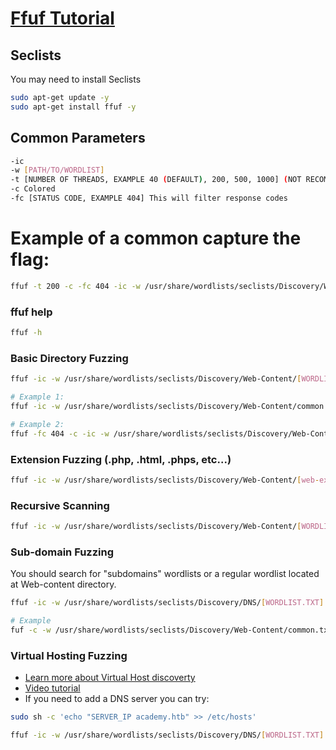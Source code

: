 # [Ffuf Tutorial](https://esgeeks.com/ffuf-guia-fuzzing-web/)

## Seclists
You may need to install Seclists
```bash
sudo apt-get update -y
sudo apt-get install ffuf -y
```

## Common Parameters
```bash
-ic
-w [PATH/TO/WORDLIST]
-t [NUMBER OF THREADS, EXAMPLE 40 (DEFAULT), 200, 500, 1000] (NOT RECOMENDED ON A REAL PENTESTING, THIS MAY COUSE A DOS ATTACK)!
-c Colored
-fc [STATUS CODE, EXAMPLE 404] This will filter response codes
```
# Example of a common capture the flag:
```bash
ffuf -t 200 -c -fc 404 -ic -w /usr/share/wordlists/seclists/Discovery/Web-Content/common.txt:FUZZ -u http://testphp.vulnweb.com/FUZZ
```
### ffuf help
```bash
ffuf -h
```

### Basic Directory Fuzzing
```bash
ffuf -ic -w /usr/share/wordlists/seclists/Discovery/Web-Content/[WORDLIST.TXT] -u http://[TARGET:PORT]/FUZZ

# Example 1:
ffuf -ic -w /usr/share/wordlists/seclists/Discovery/Web-Content/common.txt -u http://testphp.vulnweb.com/FUZZ

# Example 2:
ffuf -fc 404 -c -ic -w /usr/share/wordlists/seclists/Discovery/Web-Content/common.txt -u http://testphp.vulnweb.com/FUZZ
```

### Extension Fuzzing (.php, .html, .phps, etc...)
```bash
ffuf -ic -w /usr/share/wordlists/seclists/Discovery/Web-Content/[web-extensions.txt]:FUZZ -u http://[TARGET:PORT]/indexFUZZ
```

### Recursive Scanning
```bash
ffuf -ic -w /usr/share/wordlists/seclists/Discovery/Web-Content/[WORDLIST.TXT]:FUZZ -u http://[TARGET:PORT]/FUZZ -recursion -recursion-depth 1 -e .php -v
```

### Sub-domain Fuzzing
You should search for "subdomains" wordlists or a regular wordlist located at Web-content directory.
```bash
ffuf -ic -w /usr/share/wordlists/seclists/Discovery/DNS/[WORDLIST.TXT]:FUZZ -u http://FUZZ.[TARGET:PORT]

# Example
fuf -c -w /usr/share/wordlists/seclists/Discovery/Web-Content/common.txt -u https://google.com -H "Host: FUZZ.google.com"
```

### Virtual Hosting Fuzzing
- [Learn more about Virtual Host discoverty](https://github.com/ffuf/ffuf#virtual-host-discovery-without-dns-records)
- [Video tutorial](https://asciinema.org/a/211360)
- If you need to add a DNS server you can try:
```bash
sudo sh -c 'echo "SERVER_IP academy.htb" >> /etc/hosts'
```

```bash
ffuf -ic -w /usr/share/wordlists/seclists/Discovery/DNS/[WORDLIST.TXT]:FUZZ -u http://[TARGET]/ -H 'Host: FUZZ.[TARGET]'
```
